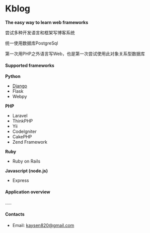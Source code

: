 # Kblog

**The easy way to learn web frameworks**

尝试多种开发语言和框架写博客系统

统一使用数据库PostgreSql

第一次用PHP之外语言写Web，也是第一次尝试使用此对象关系型数据库

#### Supported frameworks

**Python**
  * [Django](https://github.com/kaysen820/Kblog/tree/master/django)
  * Flask
  * Webpy

**PHP**
  * Laravel
  * ThinkPHP
  * Yii
  * CodeIgniter
  * CakePHP
  * Zend Framework

**Ruby**
  * Ruby on Rails

**Javascript (node.js)**
  * Express

#### Application overview
.....<br>

#### Contacts
  * Email: kaysen820@gmail.com
<br><br>
